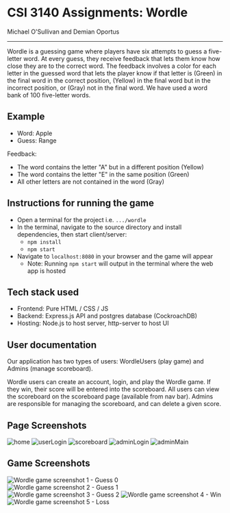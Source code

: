 # CSI 3140 Assignments: Wordle
Michael O'Sullivan and Demian Oportus

----

Wordle is a guessing game where players have six attempts to guess a five-letter word. At every guess, they receive feedback that lets them know how close they are to the correct word. The feedback involves a color for each letter in the guessed word that lets the player know if that letter is (Green) in the final word in the correct position, (Yellow) in the final word but in the incorrect position, or (Gray) not in the final word. We have used a word bank of 100 five-letter words.

## Example
- Word: Apple
- Guess: Range

Feedback: 
- The word contains the letter "A" but in a different position (Yellow)
- The word contains the letter "E" in the same position (Green)
- All other letters are not contained in the word (Gray)

## Instructions for running the game
- Open a terminal for the project i.e. ```.../wordle```
- In the terminal, navigate to the source directory and install dependencies, then start client/server: 
  - ```npm install```
  - ```npm start```
- Navigate to ```localhost:8080``` in your browser and the game will appear
  - Note: Running ```npm start``` will output in the terminal where the web app is hosted

## Tech stack used
- Frontend: Pure HTML / CSS / JS
- Backend: Express.js API and postgres database (CockroachDB)
- Hosting: Node.js to host server, http-server to host UI

## User documentation

Our application has two types of users: WordleUsers (play game) and Admins (manage scoreboard).

Wordle users can create an account, login, and play the Wordle game. If they win, their score will be entered into the scoreboard. All users can view the scoreboard on the scoreboard page (available from nav bar). Admins are responsible for managing the scoreboard, and can delete a given score.

## Page Screenshots
![home](https://github.com/MichaelCSI/wordle/blob/master/docs/design_system/home.png)
![userLogin](https://github.com/MichaelCSI/wordle/blob/master/docs/design_system/userLogin.png)
![scoreboard](https://github.com/MichaelCSI/wordle/blob/master/docs/design_system/scoreboard.png)
![adminLogin](https://github.com/MichaelCSI/wordle/blob/master/docs/design_system/adminLogin.png)
![adminMain](https://github.com/MichaelCSI/wordle/blob/master/docs/design_system/adminMain.png)

## Game Screenshots

![Wordle game screenshot 1 - Guess 0](https://github.com/MichaelCSI/wordle/blob/master/docs/design_system/wordle%201.png)
![Wordle game screenshot 2 - Guess 1](https://github.com/MichaelCSI/wordle/blob/master/docs/design_system/wordle%202.png)
![Wordle game screenshot 3 - Guess 2](https://github.com/MichaelCSI/wordle/blob/master/docs/design_system/wordle%203.png)
![Wordle game screenshot 4 - Win](https://github.com/MichaelCSI/wordle/blob/master/docs/design_system/wordle%204.png)
![Wordle game screenshot 5 - Loss](https://github.com/MichaelCSI/wordle/blob/master/docs/design_system/wordle%205.png)

